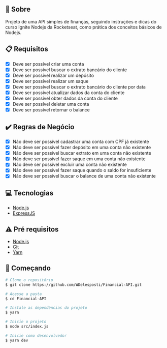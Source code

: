 ## :page_facing_up: Sobre

Projeto de uma API simples de finanças, seguindo instruções e dicas do curso Ignite Nodejs da Rocketseat, como prática dos conceitos básicos de Nodejs.

## :clipboard: Requisitos

- [x] Deve ser possível criar uma conta
- [x] Deve ser possível buscar o extrato bancário do cliente
- [x] Deve ser possível realizar um depósito
- [x] Deve ser possível realizar um saque
- [x] Deve ser possível buscar o extrato bancário do cliente por data
- [x] Deve ser possível atualizar dados da conta do cliente
- [x] Deve ser possível obter dados da conta do cliente
- [x] Deve ser possível deletar uma conta
- [x] Deve ser possível retornar o balance

## :heavy_check_mark: Regras de Negócio

- [x] Não deve ser possível cadastrar uma conta com CPF já existente
- [x] Não deve ser possível fazer depósito em uma conta não existente
- [x] Não deve ser possível buscar extrato em uma conta não existente
- [x] Não deve ser possível fazer saque em uma conta não existente
- [x] Não deve ser possível excluir uma conta não existente
- [x] Não deve ser possível fazer saque quando o saldo for insuficiente
- [x] Não deve ser possível buscar o balance de uma conta não existente

## :computer: Tecnologias

- [Node.js](https://nodejs.org/en/)
- [ExpressJS](https://expressjs.com/pt-br/)

## :warning: Pré requisitos

- [Node.js](https://nodejs.org/en/)
- [Git](https://git-scm.com)
- [Yarn](https://classic.yarnpkg.com/en/)

## :checkered_flag: Começando

```bash
# Clone o repositório
$ git clone https://github.com/WDelesposti/Financial-API.git

# Acesse a pasta
$ cd Financial-API

# Instale as dependências do projeto
$ yarn

# Inicie o projeto
$ node src/index.js

# Inicie como desenvolvedor
$ yarn dev

```
